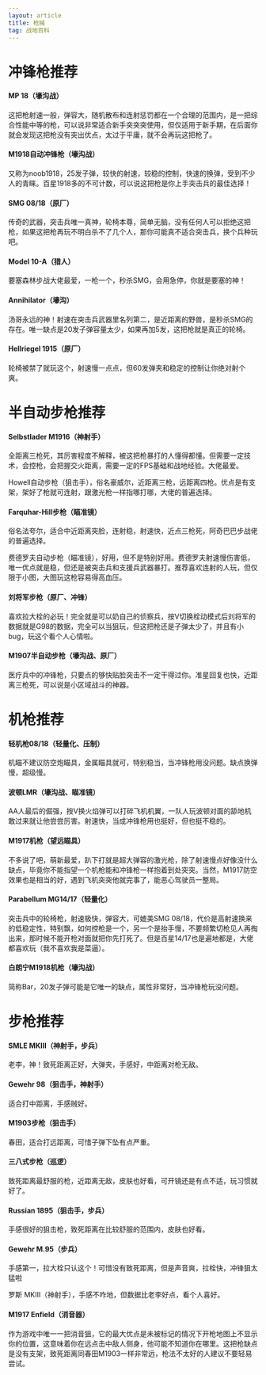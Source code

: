 ```yaml
---
layout: article
title: 枪械
tag: 战地百科
---
```


# 冲锋枪推荐

#### MP 18（壕沟战）

这把枪射速一般，弹容大，随机散布和连射惩罚都在一个合理的范围内，是一把综合性能中等的枪，可以说非常适合新手突突突使用，但仅适用于新手期，在后面你就会发现这把枪没有突出优点，太过于平庸，就不会再玩这把枪了。

#### M1918自动冲锋枪（壕沟战） 

又称为noob1918，25发子弹，较快的射速，较稳的控制，快速的换弹，受到不少人的青睐。百星1918多的不可计数，可以说这把枪是你上手突击兵的最佳选择！

#### SMG 08/18（原厂）

传奇的武器，突击兵唯一真神，轮椅本尊，简单无脑，没有任何人可以拒绝这把枪，如果这把枪再玩不明白杀不了几个人，那你可能真不适合突击兵，换个兵种玩吧。

#### Model 10-A（猎人）

 要塞森林步战大佬最爱，一枪一个，秒杀SMG，会用急停，你就是要塞的神！

#### Annihilator（壕沟）

汤哥永远的神！射速在突击兵武器里名列第二，是近距离的野兽，是秒杀SMG的存在。唯一缺点是20发子弹容量太少，如果再加5发，这把枪就是真正的轮椅。

#### Hellriegel 1915（原厂）

轮椅被禁了就玩这个，射速慢一点点，但60发弹夹和稳定的控制让你绝对射个爽。

# 半自动步枪推荐

#### Selbstlader M1916（神射手）

全距离三枪死，其厉害程度不解释，被这把枪暴打的人懂得都懂。但需要一定技术，会控枪，会把握交火距离，需要一定的FPS基础和战地经验。大佬最爱。

Howell自动步枪（狙击手），俗名豪威尔，近距离三枪，远距离四枪。优点是有支架，架好了枪就可连射，跟激光枪一样指哪打哪，大佬的普遍选择。

#### Farquhar-Hill步枪（瞄准镜）

俗名法夸尔，适合中近距离突脸，连射稳，射速快，近点三枪死，阿奇巴巴步战佬的普遍选择。

费德罗夫自动步枪（瞄准镜），好用，但不是特别好用。费德罗夫射速慢伤害低，唯一优点就是稳，但还是被突击兵和支援兵武器暴打。推荐喜欢连射的人玩，但仅限于小图，大图玩这枪容易得高血压。

#### 刘将军步枪（原厂、冲锋）

喜欢拉大栓的必玩！完全就是可以奶自己的侦察兵，按V切换栓动模式后刘将军的数据就是G98的数据，完全可以当狙玩，但这把枪还是子弹太少了，并且有小bug，玩这个看个人心情啦。

#### M1907半自动步枪（壕沟战、原厂）

医疗兵中的冲锋枪，只要点的够快贴脸突击不一定干得过你。准星回复也快，近距离三枪死，可以说是小区域战斗的神器。

# 机枪推荐

#### 轻机枪08/18（轻量化、压制）

机瞄不建议防空炮瞄具，金属瞄具就可，特别稳当，当冲锋枪用没问题。缺点换弹慢，超级慢。

#### 波顿LMR（壕沟战、瞄准镜）

AA人最后的倔强，按V换火焰弹可以打碎飞机机翼，一队人玩波顿对面的舔地机敢过来就让他尝尝厉害。射速快，当成冲锋枪用也挺好，但也挺不稳的。

#### M1917机枪（望远瞄具）

不多说了吧，萌新最爱，趴下打就是超大弹容的激光枪，除了射速慢点好像没什么缺点，毕竟你不能指望一个机枪能和冲锋枪一样抱着到处突突。当然，M1917防空效果也是相当的好，遇到飞机突突他就完事了，能恶心驾驶员一整局。

#### Parabellum MG14/17（轻量化）

突击兵中的轮椅枪，射速极快，弹容大，可媲美SMG 08/18，代价是高射速换来的低稳定性，特别飘，如何控枪是一个，另一个是抬手慢，不要频繁切枪见人再掏出来，那时候不能开枪对面就把你先打死了。但是百星14/17也是遍地都是，大佬都喜欢玩（我不喜欢我是菜逼）。

#### 白朗宁M1918机枪（壕沟战）

简称Bar，20发子弹可能是它唯一的缺点，属性非常好，当冲锋枪玩没问题。

# 步枪推荐

#### SMLE MKIII（神射手，步兵）

老李，神！致死距离正好，大弹夹，手感好，中距离对枪无敌。

#### Gewehr 98（狙击手，神射手）

适合打中距离，手感贼好。

#### M1903步枪（狙击手）

春田，适合打远距离，可惜子弹下坠有点严重。

#### 三八式步枪（巡逻）

致死距离最舒服的枪，近距离无敌，皮肤也好看，可开镜还是有点不适，玩习惯就好了。

#### Russian 1895（狙击手，步兵）

手感很好的狙击枪，致死距离在比较舒服的范围内，皮肤也好看。

#### Gewehr M.95（步兵）

手感第一，拉大栓只认这个！可惜没有致死距离，但是声音爽，拉栓快，冲锋狙太猛啦

罗斯 MKIII（神射手），手感不咋地，但数据比老李好点，看个人喜好。

#### M1917 Enfield（消音器）

作为游戏中唯一一把消音狙，它的最大优点是未被标记的情况下开枪地图上不显示你的位置，这意味着你在远点击中敌人侧身，他可能不知道你在哪里。这把枪缺点是没有支架，致死距离同春田M1903一样非常远，枪法不太好的人建议不要轻易尝试。

